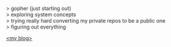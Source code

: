 &gt; gopher (just starting out)   
&gt; exploring system concepts   
&gt; trying really hard converting my private repos to be a public one   
&gt; figuring out everything

[&lt;my blog&gt;](madshckd.github.io)
